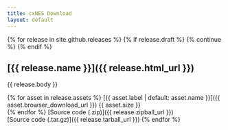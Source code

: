 ```yaml
---
title: cxNES Download
layout: default
---
```


{% for release in site.github.releases %}
 {% if release.draft %}
    {% continue %}
  {% endif %}
## [{{ release.name }}]({{ release.html_url }})  

  {{ release.body }}

{% for asset in release.assets %}
[{{ asset.label | default: asset.name }}]({{ asset.browser_download_url }}) {{ asset.size }}  
{% endfor %}
  [Source code (.zip)]({{ release.zipball_url }})  
  [Source code (.tar.gz)]({{ release.tarball_url }})
{% endfor %}


